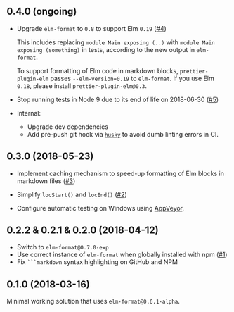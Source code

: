 ## 0.4.0 (ongoing)

- Upgrade `elm-format` to `0.8` to support Elm `0.19` ([#4](https://github.com/gicentre/prettier-plugin-elm/issues/4))

  This includes replacing `module Main exposing (..)` with `module Main exposing (something)` in tests, according to the new output in `elm-format`.

  To support formatting of Elm code in markdown blocks, `prettier-plugin-elm` passes `--elm-version=0.19` to `elm-format`.
  If you use Elm `0.18`, please install `prettier-plugin-elm@0.3`.

- Stop running tests in Node 9 due to its end of life on 2018-06-30 ([#5](https://github.com/gicentre/prettier-plugin-elm/issues/5))

- Internal:
  - Upgrade dev dependencies
  - Add pre-push git hook via [`husky`](https://github.com/typicode/husky) to avoid dumb linting errors in CI.

## 0.3.0 (2018-05-23)

- Implement caching mechanism to speed-up formatting of Elm blocks in markdown files ([#3](https://github.com/gicentre/prettier-plugin-elm/issues/3))

- Simplify `locStart()` and `locEnd()` ([#2](https://github.com/gicentre/prettier-plugin-elm/issues/2))

- Configure automatic testing on Windows using [AppVeyor](http://appveyor.com/).

## 0.2.2 & 0.2.1 & 0.2.0 (2018-04-12)

- Switch to `elm-format@0.7.0-exp`
- Use correct instance of `elm-format` when globally installed with npm ([#1](https://github.com/gicentre/prettier-plugin-elm/issues/1))
- Fix ` ```markdown ` syntax highlighting on GitHub and NPM

## 0.1.0 (2018-03-16)

Minimal working solution that uses `elm-format@0.6.1-alpha`.
